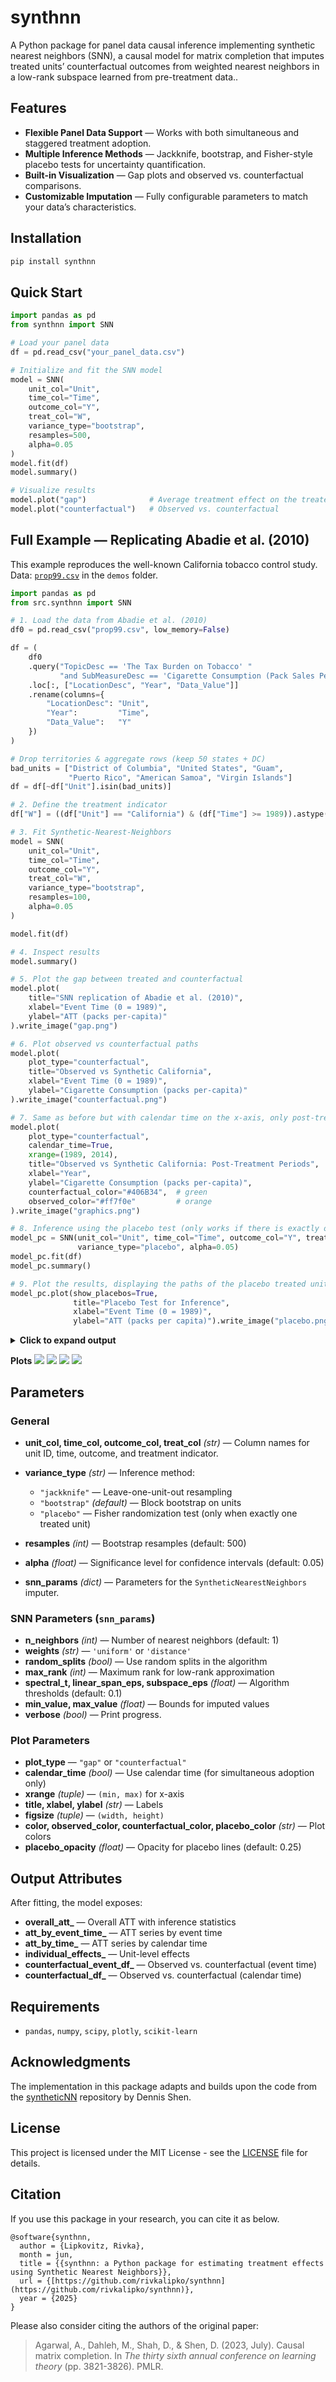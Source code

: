 # synthnn

A Python package for panel data causal inference implementing synthetic nearest neighbors (SNN), a causal model for matrix completion that imputes treated units’ counterfactual outcomes from weighted nearest neighbors in a low-rank subspace learned from pre-treatment data..

## Features

* **Flexible Panel Data Support** — Works with both simultaneous and staggered treatment adoption.
* **Multiple Inference Methods** — Jackknife, bootstrap, and Fisher-style placebo tests for uncertainty quantification.
* **Built-in Visualization** — Gap plots and observed vs. counterfactual comparisons.
* **Customizable Imputation** — Fully configurable parameters to match your data’s characteristics.

## Installation

```bash
pip install synthnn
```

## Quick Start

```python
import pandas as pd
from synthnn import SNN

# Load your panel data
df = pd.read_csv("your_panel_data.csv")

# Initialize and fit the SNN model
model = SNN(
    unit_col="Unit",
    time_col="Time", 
    outcome_col="Y",
    treat_col="W",
    variance_type="bootstrap",
    resamples=500,
    alpha=0.05
)
model.fit(df)
model.summary()

# Visualize results
model.plot("gap")              # Average treatment effect on the treated (ATT) over time
model.plot("counterfactual")   # Observed vs. counterfactual
```

## Full Example — Replicating Abadie et al. (2010)

This example reproduces the well-known California tobacco control study.
Data: [`prop99.csv`](https://github.com/rivkalipko/synthnn/blob/main/demos/prop99.csv) in the `demos` folder.

```python
import pandas as pd
from src.synthnn import SNN

# 1. Load the data from Abadie et al. (2010)
df0 = pd.read_csv("prop99.csv", low_memory=False)

df = (
    df0
    .query("TopicDesc == 'The Tax Burden on Tobacco' "
           "and SubMeasureDesc == 'Cigarette Consumption (Pack Sales Per Capita)'")
    .loc[:, ["LocationDesc", "Year", "Data_Value"]]
    .rename(columns={
        "LocationDesc": "Unit",
        "Year":         "Time",
        "Data_Value":   "Y"
    })
)

# Drop territories & aggregate rows (keep 50 states + DC)
bad_units = ["District of Columbia", "United States", "Guam",
             "Puerto Rico", "American Samoa", "Virgin Islands"]
df = df[~df["Unit"].isin(bad_units)]

# 2. Define the treatment indicator
df["W"] = ((df["Unit"] == "California") & (df["Time"] >= 1989)).astype(int)

# 3. Fit Synthetic-Nearest-Neighbors
model = SNN(
    unit_col="Unit",
    time_col="Time",
    outcome_col="Y",
    treat_col="W",
    variance_type="bootstrap",
    resamples=100,
    alpha=0.05
)

model.fit(df)

# 4. Inspect results
model.summary()

# 5. Plot the gap between treated and counterfactual
model.plot(
    title="SNN replication of Abadie et al. (2010)",
    xlabel="Event Time (0 = 1989)",
    ylabel="ATT (packs per-capita)"
).write_image("gap.png")

# 6. Plot observed vs counterfactual paths
model.plot(
    plot_type="counterfactual",
    title="Observed vs Synthetic California",
    xlabel="Event Time (0 = 1989)",
    ylabel="Cigarette Consumption (packs per-capita)"
).write_image("counterfactual.png")

# 7. Same as before but with calendar time on the x-axis, only post-treatment periods, and custom colors
model.plot(
    plot_type="counterfactual",
    calendar_time=True,
    xrange=(1989, 2014),
    title="Observed vs Synthetic California: Post-Treatment Periods",
    xlabel="Year",
    ylabel="Cigarette Consumption (packs per-capita)",
    counterfactual_color="#406B34",  # green
    observed_color="#ff7f0e"         # orange
).write_image("graphics.png")

# 8. Inference using the placebo test (only works if there is exactly one treated unit)
model_pc = SNN(unit_col="Unit", time_col="Time", outcome_col="Y", treat_col="W",
               variance_type="placebo", alpha=0.05)
model_pc.fit(df)
model_pc.summary()

# 9. Plot the results, displaying the paths of the placebo treated units against the actual treated unit
model_pc.plot(show_placebos=True,
              title="Placebo Test for Inference",
              xlabel="Event Time (0 = 1989)",
              ylabel="ATT (packs per capita)").write_image("placebo.png")
```

<details>
<summary><b>Click to expand output</b></summary>

```plaintext
============================================================
SNN Estimation Results
============================================================

--- Overall ATT ---
estimate    method    se p_value ci_lower ci_upper
  -28.25 bootstrap 2.032       0   -32.07   -24.03


--- ATT by Event Time (Post-Treatment) ---

event_time    att N_units    se   p_value ci_lower ci_upper    method
         0  -14.2       1 1.651         0   -17.06   -11.28 bootstrap
         1 -15.15       1 2.077 3.015e-13   -18.75   -11.43 bootstrap
         2 -22.02       1 2.089         0   -26.16   -18.22 bootstrap
         3 -22.12       1 2.184         0   -26.15   -18.05 bootstrap
         4 -25.27       1 1.959         0   -28.55   -21.33 bootstrap
         5 -29.18       1 2.129         0   -32.97      -25 bootstrap
         6 -31.54       1 2.052         0   -35.08    -27.1 bootstrap
         7 -31.75       1 2.054         0    -35.6   -27.29 bootstrap
         8 -32.37       1 2.207         0    -36.2   -28.41 bootstrap
         9  -32.8       1 2.035         0   -36.08   -28.68 bootstrap
        10 -35.09       1 2.144         0   -38.64   -31.03 bootstrap
        11 -35.74       1 2.196         0   -39.74   -31.06 bootstrap
        12 -36.65       1 2.301         0   -41.26   -31.28 bootstrap
        13 -37.07       1 2.291         0    -41.5   -31.68 bootstrap
        14 -37.75       1 3.217         0   -44.07   -31.11 bootstrap
        15 -34.89       1 3.052         0   -40.54   -27.46 bootstrap
        16 -33.71       1 3.303         0   -39.55   -26.32 bootstrap
        17  -31.7       1 3.097         0   -37.31   -25.12 bootstrap
        18 -30.94       1 3.264         0    -36.9   -23.89 bootstrap
        19 -27.91       1 2.687         0   -32.99   -22.78 bootstrap
        20 -26.63       1 2.583         0   -31.33   -21.51 bootstrap
        21 -23.79       1 2.254         0   -27.74   -19.66 bootstrap
        22 -22.49       1 2.131         0   -26.36   -18.57 bootstrap
        23 -21.83       1 2.042         0   -25.58   -18.39 bootstrap
        24 -21.35       1 2.044         0   -24.94   -17.73 bootstrap
        25 -20.63       1 1.895         0   -24.19   -17.52 bootstrap

============================================================
============================================================
SNN Estimation Results
============================================================

--- Overall ATT ---
estimate placebo_p placebo_rank
  -28.25      0.08            4

Placebo Fisher p-value: 0.08  (rank 4/50)


--- ATT by Event Time (Post-Treatment) ---

 event_time    att N_units placebo_p
          0  -14.2       1       0.2
          1 -15.15       1      0.22
          2 -22.02       1      0.12
          3 -22.12       1      0.12
          4 -25.27       1      0.08
          5 -29.18       1      0.06
          6 -31.54       1      0.06
          7 -31.75       1      0.06
          8 -32.37       1      0.06
          9  -32.8       1      0.04
         10 -35.09       1      0.04
         11 -35.74       1      0.04
         12 -36.65       1      0.04
         13 -37.07       1      0.06
         14 -37.75       1       0.1
         15 -34.89       1      0.12
         16 -33.71       1       0.1
         17  -31.7       1      0.14
         18 -30.94       1      0.14
         19 -27.91       1      0.14
         20 -26.63       1       0.2
         21 -23.79       1       0.2
         22 -22.49       1      0.18
         23 -21.83       1      0.18
         24 -21.35       1      0.16
         25 -20.63       1      0.12

============================================================
```

</details>

**Plots**
![](https://github.com/rivkalipko/synthnn/blob/main/demos/gap.png?raw=true)
![](https://github.com/rivkalipko/synthnn/blob/main/demos/counterfactual.png?raw=true)
![](https://github.com/rivkalipko/synthnn/blob/main/demos/graphics.png?raw=true)
![](https://github.com/rivkalipko/synthnn/blob/main/demos/placebo.png?raw=true)

## Parameters

### General

* **unit\_col, time\_col, outcome\_col, treat\_col** *(str)* — Column names for unit ID, time, outcome, and treatment indicator.
* **variance\_type** *(str)* — Inference method:

  * `"jackknife"` — Leave-one-unit-out resampling
  * `"bootstrap"` *(default)* — Block bootstrap on units
  * `"placebo"` — Fisher randomization test (only when exactly one treated unit)
* **resamples** *(int)* — Bootstrap resamples (default: 500)
* **alpha** *(float)* — Significance level for confidence intervals (default: 0.05)
* **snn\_params** *(dict)* — Parameters for the `SyntheticNearestNeighbors` imputer.

### SNN Parameters (`snn_params`)

* **n\_neighbors** *(int)* — Number of nearest neighbors (default: 1)
* **weights** *(str)* — `'uniform'` or `'distance'`
* **random\_splits** *(bool)* — Use random splits in the algorithm
* **max\_rank** *(int)* — Maximum rank for low-rank approximation
* **spectral\_t, linear\_span\_eps, subspace\_eps** *(float)* — Algorithm thresholds (default: 0.1)
* **min\_value, max\_value** *(float)* — Bounds for imputed values
* **verbose** *(bool)* — Print progress.

### Plot Parameters

* **plot\_type** — `"gap"` or `"counterfactual"`
* **calendar\_time** *(bool)* — Use calendar time (for simultaneous adoption only)
* **xrange** *(tuple)* — `(min, max)` for x-axis
* **title, xlabel, ylabel** *(str)* — Labels
* **figsize** *(tuple)* — `(width, height)`
* **color, observed\_color, counterfactual\_color, placebo\_color** *(str)* — Plot colors
* **placebo\_opacity** *(float)* — Opacity for placebo lines (default: 0.25)

## Output Attributes

After fitting, the model exposes:

* **overall\_att\_** — Overall ATT with inference statistics
* **att\_by\_event\_time\_** — ATT series by event time
* **att\_by\_time\_** — ATT series by calendar time
* **individual\_effects\_** — Unit-level effects
* **counterfactual\_event\_df\_** — Observed vs. counterfactual (event time)
* **counterfactual\_df\_** — Observed vs. counterfactual (calendar time)

## Requirements

* `pandas`, `numpy`, `scipy`, `plotly`, `scikit-learn`

## Acknowledgments

The implementation in this package adapts and builds upon the code from the [syntheticNN](https://github.com/deshen24/syntheticNN) repository by Dennis Shen.

## License

This project is licensed under the MIT License - see the [LICENSE](https://github.com/rivkalipko/synthnn/blob/main/LICENSE) file for details.

## Citation

If you use this package in your research, you can cite it as below.
```
@software{synthnn,
  author = {Lipkovitz, Rivka},
  month = jun,
  title = {{synthnn: a Python package for estimating treatment effects using Synthetic Nearest Neighbors}},
  url = {[https://github.com/rivkalipko/synthnn](https://github.com/rivkalipko/synthnn)},
  year = {2025}
}
```

Please also consider citing the authors of the original paper:

> Agarwal, A., Dahleh, M., Shah, D., & Shen, D. (2023, July). Causal matrix completion. In *The thirty sixth annual conference on learning theory* (pp. 3821-3826). PMLR.